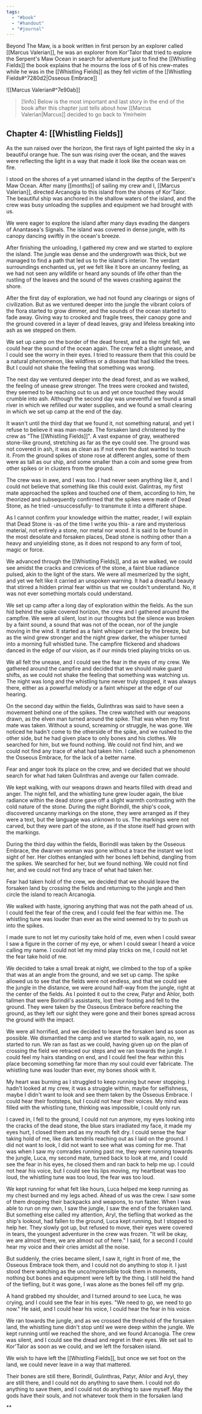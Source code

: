 ```yaml
---
tags:
  - "#book"
  - "#handout"
  - "#journal"
---
```

Beyond The Maw, is a book written in first person by an explorer called [[Marcus Valerian]], he was an explorer from Kor'Talor that tried to explore the Serpent's Maw Ocean in search for adventure just to find the [[Whistling Fields]] the book explains that he mourns the loss of 6 of his crew-mates while he was in the [[Whistling Fields]] as they fell victim of the [[Whistling Fields#^7280d2|Osseous Embrace]] 

![[Marcus Valerian#^7e90ab]]

  >[!info] Below is the most important and last story in the end of the book
  >after this chapter just tells about how [[Marcus Valerian|Marcus]] decided to go back to Ymirheim
## Chapter 4: [[Whistling Fields]]
    
As the sun raised over the horizon, the first rays of light painted the sky in a beautiful orange hue. The sun was rising over the ocean, and the waves were reflecting the light in a way that made it look like the ocean was on fire.

I stood on the shores of a yet unnamed island in the depths of the Serpent's Maw Ocean. After many [[months]] of sailing my crew and I, [[Marcus Valerian]], directed Arcanogia to this island from the shores of Kor'Talor. The beautiful ship was anchored in the shallow waters of the island, and the crew was busy unloading the supplies and equipment we had brought with us.

We were eager to explore the island after many days evading the dangers of Anantasea's Signals. The island was covered in dense jungle, with its canopy dancing swiftly in the ocean's breeze.

After finishing the unloading, I gathered my crew and we started to explore the island. The jungle was dense and the undergrowth was thick, but we managed to find a path that led us to the island's interior. The verdant surroundings enchanted us, yet we felt like it bore an uncanny feeling, as we had not seen any wildlife or heard any sounds of life other than the rustling of the leaves and the sound of the waves crashing against the shore.

After the first day of exploration, we had not found any clearings or signs of civilization. But as we ventured deeper into the jungle the vibrant colors of the flora started to grow dimmer, and the sounds of the ocean started to fade away. Giving way to crooked and fragile trees, their canopy gone and the ground covered in a layer of dead leaves, gray and lifeless breaking into ash as we stepped on them.

We set up camp on the border of the dead forest, and as the night fell, we could hear the sound of the ocean again. The crew felt a slight unease, and I could see the worry in their eyes. I tried to reassure them that this could be a natural phenomenon, like wildfires or a disease that had killed the trees. But I could not shake the feeling that something was wrong.

The next day we ventured deeper into the dead forest, and as we walked, the feeling of unease grew stronger. The trees were crooked and twisted, they seemed to be reaching out to us and yet once touched they would crumble into ash. Although the second day was uneventful we found a small river in which we refilled our water supplies, and we found a small clearing in which we set up camp at the end of the day.

It wasn't until the third day that we found it, not something natural, and yet I refuse to believe it was man-made. The forsaken land christened by the crew as "The [[Whistling Fields]]". A vast expanse of gray, weathered stone-like ground, stretching as far as the eye could see. The ground was not covered in ash, it was as clean as if not even the dust wanted to touch it. From the ground spikes of stone rose at different angles, some of them were as tall as our ship, and some smaller than a coin and some grew from other spikes or in clusters from the ground.

The crew was in awe, and I was too. I had never seen anything like it, and I could not believe that something like this could exist. Galintras, my first mate approached the spikes and touched one of them, according to him, he theorized and subsequently confirmed that the spikes were made of Dead Stone, as he tried -unsuccessfully- to transmute it into a different shape.

As I cannot confirm your knowledge within the matter, reader, I will explain that Dead Stone is -as of the time I write you this- a rare and mysterious material, not entirely a stone, nor metal nor wood. It is said to be found in the most desolate and forsaken places, Dead stone is nothing other than a heavy and unyielding stone, as it does not respond to any form of tool, magic or force.

We advanced through the [[Whistling Fields]], and as we walked, we could see amidst the cracks and crevices of the stone, a faint blue radiance pulsed, akin to the light of the stars. We were all mesmerized by the sight, and yet we felt like it carried an unspoken warning. It had a dreadful beauty that stirred a hidden primal fear within us that we couldn't understand. No, it was not ever something mortals could understand.

We set up camp after a long day of exploration within the fields. As the sun hid behind the spike covered horizon, the crew and I gathered around the campfire. We were all silent, lost in our thoughts but the silence was broken by a faint sound, a sound that was not of the ocean, nor of the jungle moving in the wind. It started as a faint whisper carried by the breeze, but as the wind grew stronger and the night grew darker, the whisper turned into a morning full whistled tune. The campfire flickered and shadows danced in the edge of our vision, as if our minds tried playing tricks on us.

We all felt the unease, and I could see the fear in the eyes of my crew. We gathered around the campfire and decided that we should make guard shifts, as we could not shake the feeling that something was watching us. The night was long and the whistling tune never truly stopped, it was always there, either as a powerful melody or a faint whisper at the edge of our hearing.

On the second day within the fields, Gulinthras was said to have seen a movement behind one of the spikes. The crew watched with our weapons drawn, as the elven man turned around the spike. That was when my first mate was taken. Without a sound, screaming or struggle, he was gone. We noticed he hadn't come to the otherside of the spike, and we rushed to the other side, but he had given place to only bones and his clothes. We searched for him, but we found nothing. We could not find him, and we could not find any trace of what had taken him. I called such a phenomenon the Osseous Embrace, for the lack of a better name.

Fear and anger took its place on the crew, and we decided that we should search for what had taken Gulinthras and avenge our fallen comrade.

We kept walking, with our weapons drawn and hearts filled with dread and anger. The night fell, and the whistling tune grew louder again, the blue radiance within the dead stone gave off a slight warmth contrasting with the cold nature of the stone. During the night Borindil, the ship's cook, discovered uncanny markings on the stone, they were arranged as if they were a text, but the language was unknown to us. The markings were not carved, but they were part of the stone, as if the stone itself had grown with the markings.

During the third day within the fields, Borindil was taken by the Osseous Embrace, the dwarven woman was gone without a trace the instant we lost sight of her. Her clothes entangled with her bones left behind, dangling from the spikes. We searched for her, but we found nothing. We could not find her, and we could not find any trace of what had taken her.

Fear had taken hold of the crew, we decided that we should leave the forsaken land by crossing the fields and returning to the jungle and then circle the island to reach Arcanogia.

We walked with haste, ignoring anything that was not the path ahead of us. I could feel the fear of the crew, and I could feel the fear within me. The whistling tune was louder than ever as the wind seemed to try to push us into the spikes.

I made sure to not let my curiosity take hold of me, even when I could swear I saw a figure in the corner of my eye, or when I could swear I heard a voice calling my name. I could not let my mind play tricks on me, I could not let the fear take hold of me.

We decided to take a small break at night, we climbed to the top of a spike that was at an angle from the ground, and we set up camp. The spike allowed us to see that the fields were not endless, and that we could see the jungle in the distance, we were around half-way from the jungle, right at the center of the fields. As I pointed it out to the crew, Patyr and Ahlor, both tallmen that were Borindil's assistants, lost their footing and fell to the ground. They were taken by the Osseous Embrace before reaching the ground, as they left our sight they were gone and their bones spread across the ground with the impact.

We were all horrified, and we decided to leave the forsaken land as soon as possible. We dismantled the camp and we started to walk again, no, we started to run. We ran as fast as we could, having given up on the plan of crossing the field we retraced our steps and we ran towards the jungle. I could feel my hairs standing on end, and I could feel the fear within this place becoming something far more than my soul could ever fabricate. The whistling tune was louder than ever, my bones shook with it.

My heart was burning as I struggled to keep running but never stopping. I hadn't looked at my crew, it was a struggle within, maybe for selfishness, maybe I didn't want to look and see them taken by the Osseous Embrace. I could hear their footsteps, but I could not hear their voices. My mind was filled with the whistling tune, thinking was impossible, I could only run.

I caved in, I fell to the ground, I could not run anymore, my eyes looking into the cracks of the dead stone, the blue stars irradiated my face, it made my eyes hurt, I closed them and as my mouth felt dry. I could sense the fear taking hold of me, like dark tendrils reaching out as I laid on the ground. I did not want to look, I did not want to see what was coming for me. That was when I saw my comrades running past me, they were running towards the jungle, Luca, my second mate, turned back to look at me, and I could see the fear in his eyes, he closed them and ran back to help me up. I could not hear his voice, but I could see his lips moving, my heartbeat was too loud, the whistling tune was too loud, the fear was too loud.

We kept running for what felt like hours, Luca helped me keep running as my chest burned and my legs ached. Ahead of us was the crew. I saw some of them dropping their backpacks and weapons, to run faster. When I was able to run on my own, I saw the jungle, I saw the end of the forsaken land. But something else called my attention, Aryl, the tiefling that worked as the ship's lookout, had fallen to the ground, Luca kept running, but I stopped to help her. They slowly got up, but refused to move, their eyes were covered in tears, the youngest adventurer in the crew was frozen. "It will be okay, we are almost there, we are almost out of here." I said, for a second I could hear my voice and their cries amidst all the noise.

But suddenly, the cries became silent, I saw it, right in front of me, the Osseous Embrace took them, and I could not do anything to stop it. I just stood there watching as the unco/mprensible took them in moments, nothing but bones and equipment were left by the thing. I still held the hand of the tiefling, but it was gone, I was alone as the bones fell off my grip.

A hand grabbed my shoulder, and I turned around to see Luca, he was crying, and I could see the fear in his eyes. "We need to go, we need to go now." He said, and I could hear his voice, I could hear the fear in his voice.

We ran towards the jungle, and as we crossed the threshold of the forsaken land, the whistling tune didn't stop until we were deep within the jungle. We kept running until we reached the shore, and we found Arcanogia. The crew was silent, and I could see the dread and regret in their eyes. We set sail to Kor'Talor as soon as we could, and we left the forsaken island.

We wish to have left the [[Whistling Fields]], but once we set foot on the land, we could never leave in a way that mattered.

Their bones are still there, Borindil, Gulinthras, Patyr, Ahlor and Aryl, they are still there, and I could not do anything to save them. I could not do anything to save them, and I could not do anything to save myself. May the gods have their souls, and not whatever took them in the forsaken land

  
**